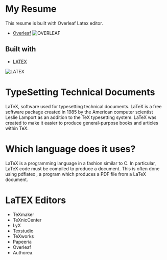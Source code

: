 # My Resume
This resume is built with Overleaf Latex editor.


- [Overleaf](https://www.overleaf.com/)
![OVERLEAF](https://user-images.githubusercontent.com/72095693/172040747-759f7d85-206c-4572-aaba-548a7fd770ea.png)

## Built with

- [LATEX](https://www.overleaf.com/)

![LATEX](https://user-images.githubusercontent.com/72095693/172040375-3b454d56-20c8-4c98-a999-b7e6f26324de.png)




# TypeSetting Technical Documents

LaTeX, software used for typesetting technical documents. LaTeX is a free software package created in 1985 by the American computer scientist Leslie Lamport as an addition to the TeX typesetting system. LaTeX was created to make it easier to produce general-purpose books and articles within TeX.

 # Which language does it uses?
LaTeX is a programming language in a fashion similar to C. In particular, LaTeX code must be compiled to produce a document. This is often done using pdflatex , a program which produces a PDF file from a LaTeX document.

# LaTEX Editors

- TeXmaker
- TeXnicCenter
- LyX
- Texstudio
- TeXworks
- Papeeria
- Overleaf
- Authorea.

